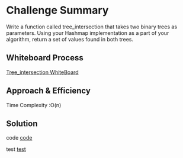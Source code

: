# Challenge Summary
<!-- Description of the challenge -->
Write a function called tree_intersection that takes two binary trees as parameters.
Using your Hashmap implementation as a part of your algorithm, return a set of values found in both trees.

## Whiteboard Process
<!-- Embedded whiteboard image -->
[Tree_intersection WhiteBoard](./tree_intersection.png)

## Approach & Efficiency
<!-- What approach did you take? Why? What is the Big O space/time for this approach? -->
Time Complexity :O(n)

## Solution
<!-- Show how to run your code, and examples of it in action -->
code [code](./tree_intersection/tree_intersection.py)

test [test](./tests/test_tree_intersection.py)

